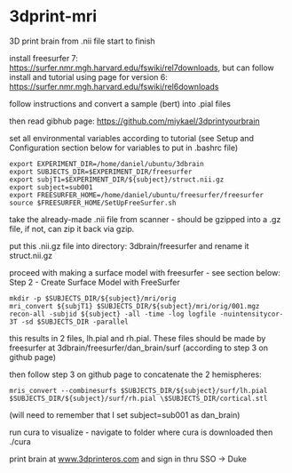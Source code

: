 # 3dprint-mri


3D print brain from .nii file start to finish

install freesurfer 7: https://surfer.nmr.mgh.harvard.edu/fswiki/rel7downloads, but can follow install and tutorial using page for version 6: https://surfer.nmr.mgh.harvard.edu/fswiki/rel6downloads
 
follow instructions and convert a sample (bert) into .pial files
 
then read gibhub page: https://github.com/miykael/3dprintyourbrain

set all environmental variables according to tutorial (see Setup and Configuration section below for variables to put in .bashrc file)

    export EXPERIMENT_DIR=/home/daniel/ubuntu/3dbrain
    export SUBJECTS_DIR=$EXPERIMENT_DIR/freesurfer
    export subjT1=$EXPERIMENT_DIR/${subject}/struct.nii.gz
    export subject=sub001
    export FREESURFER_HOME=/home/daniel/ubuntu/freesurfer/freesurfer
    source $FREESURFER_HOME/SetUpFreeSurfer.sh


take the already-made .nii file from scanner - should be gzipped into a .gz file, if not, can zip it back via gzip.

put this .nii.gz file into directory: 3dbrain/freesurfer and rename it struct.nii.gz

proceed with making a surface model with freesurfer - see section below: Step 2 - Create Surface Model with FreeSurfer	

	mkdir -p $SUBJECTS_DIR/${subject}/mri/orig   
	mri_convert ${subjT1} $SUBJECTS_DIR/${subject}/mri/orig/001.mgz  
	recon-all -subjid ${subject} -all -time -log logfile -nuintensitycor-3T -sd $SUBJECTS_DIR -parallel

		
this results in 2 files, lh.pial and rh.pial. These files should be made by freesurfer at 3dbrain/freesurfer/dan_brain/surf (according to step 3 on github page)
  
then follow step 3 on github page to concatenate the 2 hemispheres:

	mris_convert --combinesurfs $SUBJECTS_DIR/${subject}/surf/lh.pial $SUBJECTS_DIR/${subject}/surf/rh.pial \$SUBJECTS_DIR/cortical.stl
  
(will need to remember that I set subject=sub001 as dan_brain)
  
run cura to visualize - navigate to folder where cura is downloaded then ./cura
  
print brain at www.3dprinteros.com and sign in thru SSO → Duke

